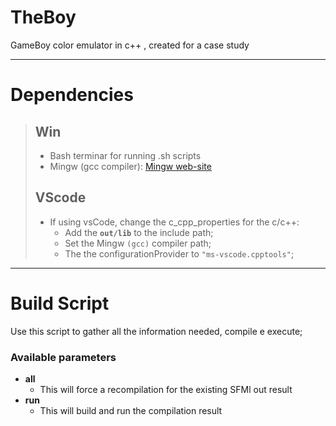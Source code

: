 # TheBoy
GameBoy color emulator in c++  , created for a case study

---

# Dependencies
> ## Win
> - Bash terminar for running .sh scripts
> - Mingw (gcc compiler): [Mingw web-site](https://www.mingw-w64.org/)
>
> ## VScode
> - If using vsCode, change the c_cpp_properties for the c/c++:
> 	- Add the **`out/lib`** to the include path;
> 	- Set the Mingw `(gcc)` compiler path;
> 	- The the configurationProvider to `"ms-vscode.cpptools"`;


---

# Build Script
Use this script to gather all the information needed, compile e execute;

### Available parameters

- **all**
	- This will force a recompilation for the existing SFMl out result
- **run**
	- This will build and run the compilation result